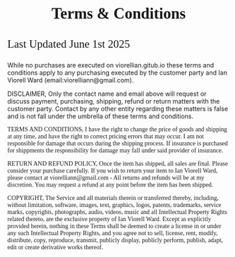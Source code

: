 <body> 
<style>
.desc1 {
 text-align: center;
 font-size: 35px;
font-family: garamond, serif;
 font-weight: bolder;;
}
 </style>
<body>
 
<p class= desc1>Terms & Conditions

<body> 
<style>
.desc2 {
 text-align: left;
 font-family: garamond, serif;
 font-size: 25px;
}
 </style>
<body>
<p class= desc2> Last Updated June 1st 2025


<body> 
<style>
.desc3 {
 text-align: left;
 font-family: garamond, serif;
 font-size: 30px
 font-weight: bold;

 <p class= desc3> Terms and Conditions; Return, Refund and Copyright

 <body> 
<style>
.desc4 {
 text-align: left;
 font-family: garamond, serif;
 font-size: 20px;
}
 </style>
<body>
<p class= desc4> While no purchases are executed on viorellian.gitub.io these terms and conditions apply to any purchasing executed by the customer party and Ian Viorell Ward (email:viorelliann@gmail.com). 
  
<p class= desc4>DISCLAIMER, Only the contact name and email above will request or discuss payment, purchasing, shipping, refund or return matters with the customer party. Contact by any other entity regarding these matters is false and is not fall under the umbrella of these terms and conditions. 
  
<p class= desc3> TERMS AND CONDITIONS, I have the right to change the price of goods and shipping at any time, and have the right to correct pricing errors that may occur. I am not responsible for damage that occurs during the shipping process. If insurance is purchased for shippments the responsibility for damage may fall under said provider of insurance. 
  
<p class= desc3>RETURN AND REFUND POLICY, Once the item has shipped, all sales are final. Please consider your purchase carefully. If you wish to return your item to Ian Viorell Ward, please contact at viorelliann@gmail.com - All returns and refunds will be at my discretion. You may request a refund at any point before the item has been shipped. 
  
<p class= desc3>COPYRIGHT, The Service and all materials therein or transferred thereby, including, without limitation, software, images, text, graphics, logos, patents, trademarks, service marks, copyrights, photographs, audio, videos, music and all Intellectual Property Rights related thereto, are the exclusive property of Ian Viorell Ward. Except as explicitly provided herein, nothing in these Terms shall be deemed to create a license in or under any such Intellectual Property Rights, and you agree not to sell, license, rent, modify, distribute, copy, reproduce, transmit, publicly display, publicly perform, publish, adapt, edit or create derivative works thereof.

  

